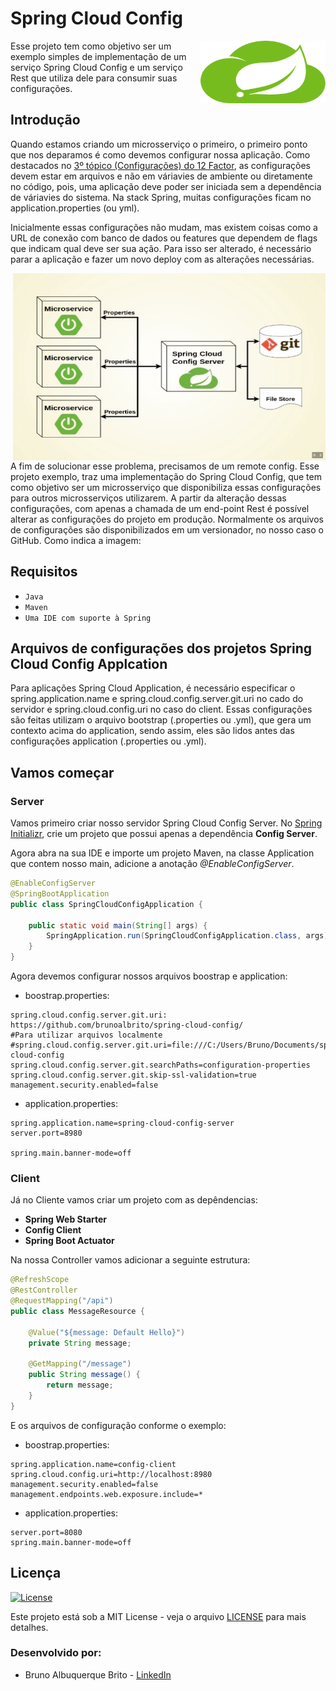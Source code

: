 # Spring Cloud Config

<img align="right" width="200" height="100" src="./icon-spring-cloud.svg">

Esse projeto tem como objetivo ser um exemplo simples de implementação de um serviço Spring Cloud Config e um serviço Rest que utiliza dele para consumir suas configurações.

## Introdução 

Quando estamos criando um microsserviço o primeiro, o primeiro ponto que nos deparamos é como devemos configurar nossa aplicação. Como destacados no [3º tópico (Configurações) do 12 Factor](https://12factor.net/pt_br/config), as configurações devem estar em arquivos e não em váriavies de ambiente ou diretamente no código, pois, uma aplicação deve poder ser iniciada sem a dependência de váriavies do sistema. Na stack Spring, muitas configurações ficam no application.properties (ou yml).

Inicialmente essas configurações não mudam, mas existem coisas como a URL de conexão com banco de dados ou features que dependem de flags que indicam qual deve ser sua ação. Para isso ser alterado, é necessário parar a aplicação e fazer um novo deploy com as alterações necessárias.


<img align="right" width="500" height="300" src="./example-spring-cloud.jpeg">
A fim de solucionar esse problema, precisamos de um remote config. Esse projeto exemplo, traz uma implementação do Spring Cloud Config, que tem como objetivo ser um microsserviço que disponibiliza essas configurações para outros microsserviços utilizarem.  A partir da alteração dessas configurações, com apenas a chamada de um end-point Rest é possível alterar as configurações do projeto em produção. Normalmente os arquivos de configurações são disponibilizados em um versionador, no nosso caso o GitHub. Como indica a imagem: 


## Requisitos
* `Java`
* `Maven`
* `Uma IDE com suporte à Spring`

## Arquivos de configurações dos projetos Spring Cloud Config Applcation

Para aplicações Spring Cloud Application, é necessário especificar o spring.application.name e spring.cloud.config.server.git.uri no cado do servidor e spring.cloud.config.uri no caso do client. Essas configurações são feitas utilizam o arquivo bootstrap (.properties ou .yml), que gera um contexto acima do application, sendo assim, eles são lidos antes das configurações application (.properties ou .yml).

## Vamos começar


### Server

Vamos primeiro criar nosso servidor Spring Cloud Config Server. No [Spring Initializr](https://start.spring.io/), crie um projeto que possui apenas a dependência **Config Server**. 

Agora abra na sua IDE e importe um projeto Maven, na classe Application que contem nosso main, adicione a anotação *@EnableConfigServer*. 

```java
@EnableConfigServer
@SpringBootApplication
public class SpringCloudConfigApplication {

	public static void main(String[] args) {
		SpringApplication.run(SpringCloudConfigApplication.class, args);
	}
}
```

Agora devemos configurar nossos arquivos boostrap e application:

* boostrap.properties:

```
spring.cloud.config.server.git.uri: https://github.com/brunoalbrito/spring-cloud-config/
#Para utilizar arquivos localmente
#spring.cloud.config.server.git.uri=file:///C:/Users/Bruno/Documents/spring-cloud-config
spring.cloud.config.server.git.searchPaths=configuration-properties
spring.cloud.config.server.git.skip-ssl-validation=true
management.security.enabled=false
```

* application.properties:

```
spring.application.name=spring-cloud-config-server
server.port=8980

spring.main.banner-mode=off
```


### Client

Já no Cliente vamos criar um projeto com as depêndencias:

* **Spring Web Starter**
* **Config Client**
* **Spring Boot Actuator**

Na nossa Controller vamos adicionar a seguinte estrutura:

```java
@RefreshScope
@RestController
@RequestMapping("/api")
public class MessageResource {

	@Value("${message: Default Hello}")
	private String message;

	@GetMapping("/message")
	public String message() {
		return message;
	}
}
```

E os arquivos de configuração conforme o exemplo:

* boostrap.properties:

```
spring.application.name=config-client
spring.cloud.config.uri=http://localhost:8980
management.security.enabled=false
management.endpoints.web.exposure.include=*
```

* application.properties:

```
server.port=8080
spring.main.banner-mode=off
```




## Licença 
[![License](http://img.shields.io/:license-mit-blue.svg?style=flat-square)](http://badges.mit-license.org)

Este projeto está sob a MIT License - veja o arquivo [LICENSE](./LICENSE) para mais detalhes.

### Desenvolvido por: 
* Bruno Albuquerque Brito - [LinkedIn](https://www.linkedin.com/in/bruno-albuquerque-brito-07258590)